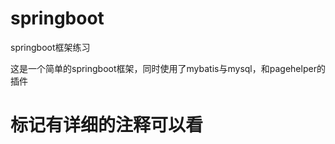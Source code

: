 # springboot
springboot框架练习

这是一个简单的springboot框架，同时使用了mybatis与mysql，和pagehelper的插件

   <h1>标记有详细的注释可以看